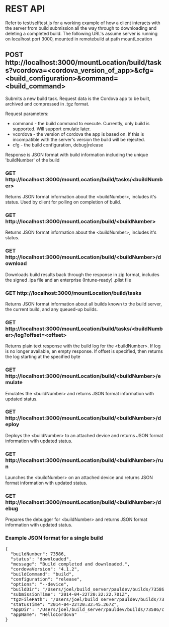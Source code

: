 # REST API
Refer to test/selftest.js for a working example of how a client interacts with the server from build submission all the way through to downloading and deleting a completed build.
The following URL's assume server is running on localhost port 3000, mounted in remotebuild at path mountLocation

## POST http://localhost:3000/mountLocation/build/tasks?vcordova=&lt;cordova_version_of_app&gt;&cfg=&lt;build_configuration&gt;&command=&lt;build_command>

Submits a new build task. Request data is the Cordova app to be built, archived and compressed in .tgz format.

Request parameters:

* command - the build command to execute. Currently, only build is supported. Will support emulate later.
* vcordova - the version of cordova the app is based on. If this is incompatible with the server's version the build will be rejected.
* cfg - the build configuration, debug|release

Response is JSON format with build information including the unique 'buildNumber' of the build

### GET http://localhost:3000/mountLocation/build/tasks/&lt;buildNumber>
Returns JSON format information about the &lt;buildNumber&gt;, includes it's status. Used by client for polling on completion of build.

### GET http://localhost:3000/mountLocation/build/&lt;buildNumber>
Returns JSON format information about the &lt;buildNumber&gt;, includes it's status.

### GET http://localhost:3000/mountLocation/build/&lt;buildNumber&gt;/download
Downloads build results back through the response in zip format, includes the signed .ipa file and an enterprise (Intune-ready) .plist file

### GET http://localhost:3000/mountLocation/build/tasks
Returns JSON format information about all builds known to the build server, the current build, and any queued-up builds.

### GET http://localhost:3000/mountLocation/build/tasks/&lt;buildNumber&gt;/log?offset=&lt;offset>
Returns plain text response with the build log for the &lt;buildNumber&gt;. If log is no longer available, an empty response. If offset is specified, then returns the log starting at the specified byte

### GET http://localhost:3000/mountLocation/build/&lt;buildNumber&gt;/emulate
Emulates the &lt;buildNumber&gt; and returns JSON format information with updated status.

### GET http://localhost:3000/mountLocation/build/&lt;buildNumber&gt;/deploy
Deploys the &lt;buildNumber&gt; to an attached device and returns JSON format information with updated status.

### GET http://localhost:3000/mountLocation/build/&lt;buildNumber&gt;/run
Launches the &lt;buildNumber&gt; on an attached device and returns JSON format information with updated status.

### GET http://localhost:3000/mountLocation/build/&lt;buildNumber&gt;/debug
Prepares the debugger for &lt;buildNumber&gt; and returns JSON format information with updated status.

### Example JSON format for a single build
<pre>
{
  "buildNumber": 73586,
  "status": "downloaded",
  "message": "Build completed and downloaded.",
  "cordovaVersion": "4.1.2",
  "buildCommand": "build",
  "configuration": "release",
  "options": "--device",
  "buildDir": "/Users/joel/build_server/pauldev/builds/73586",
  "submissionTime": "2014-04-22T20:32:22.701Z",
  "tgzFilePath": "/Users/joel/build_server/pauldev/builds/73586/upload_73586.tgz",
  "statusTime": "2014-04-22T20:32:45.267Z",
  "appDir": "/Users/joel/build_server/pauldev/builds/73586/cordovaApp",
  "appName": "HelloCordova"
}
</pre>
